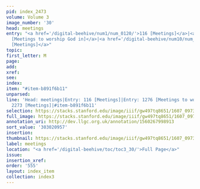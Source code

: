 ```yaml
---
pid: index_2473
volume: Volume 3
image_number: '30'
head: meetings
entry: "<a href='/digital-beehive/num1/num_0120/'>116 [Meetings]</a>|<a href='/digital-beehive/num6/num_1770/'>1276
  [Meetings to worship God in]</a>|<a href='/digital-beehive/num10/num_3231/'>2273
  [Meetings]</a>"
topic:
first_letter: M
page:
add:
xref:
see:
index:
item: "#item-b891f6b11"
unparsed:
line: 'Head: meetings|Entry: 116 [Meetings]|Entry: 1276 [Meetings to worship God in]|Entry:
  2273 [Meetings]|#item-b891f6b11'
selection: https://stacks.stanford.edu/image/iiif/gw497tq8651/1607_0973/1129,957,710,122/full/0/default.jpg
full_image: https://stacks.stanford.edu/image/iiif/gw497tq8651/1607_0973/full/full/0/default.jpg
annotation_uri: http://dev.llgc.org.uk/annotation/1560267998913
sort_value: '303020957'
insertion:
thumbnail: https://stacks.stanford.edu/image/iiif/gw497tq8651/1607_0973/1129,957,710,122/150,/0/default.jpg
label: meetings
location: "<a href='/digital-beehive/toc/toc3_30/'>Full Page</a>"
issue:
insertion_xref:
order: '555'
layout: index_item
collection: index3
---
```

